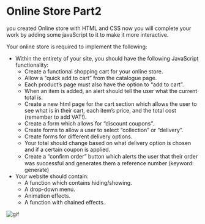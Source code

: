 # Online Store Part2
you created Online store with HTML and CSS now you will complete your work by adding some javaScript to it to make it more interactive.

Your online store is required to implement the following:
* Within the entirety of your site, you should have the following JavaScript functionality:
    * Create a functional shopping cart for your online store.
    * Allow a “quick add to cart” from the catalogue page.
    * Each product’s page must also have the option to “add to cart”.
    * When an item is added, an alert should tell the user what the current total is.
    * Create a new html page for the cart section which allows the user to see what is in their cart, each item’s price, and the total cost (remember to add VAT!).
    * Create a form which allows for “discount coupons”.
    * Create forms to allow a user to select “collection” or “delivery”.
    * Create forms for different delivery options.
    * Your total should change based on what delivery option is chosen and if a certain coupon is applied.
    * Create a “conﬁrm order” button which alerts the user that their order was successful and generates them a reference number (keyword: generate)
 * Your website should contain:
   * A function which contains hiding/showing.
   * A drop-down menu.
   * Animation effects.
   * A function with chained effects. 

![gif](https://c.tenor.com/Q0Fda6ZNcj4AAAAC/minions-scream.gif)

